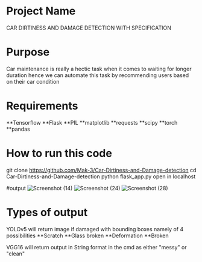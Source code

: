 # Project Name
CAR DIRTINESS AND DAMAGE DETECTION WITH SPECIFICATION

# Purpose
Car maintenance is really a hectic task when it comes to waiting for longer duration hence we can automate this task by recommending users based on their car condition

# Requirements
**Tensorflow
**Flask
**PIL
**matplotlib
**requests
**scipy
**torch
**pandas

# How to run this code
git clone https://github.com/Mak-3/Car-Dirtiness-and-Damage-detection
cd Car-Dirtiness-and-Damage-detection
python flask_app.py
open in localhost

#output
![Screenshot (14)](https://user-images.githubusercontent.com/75625675/212541145-287ca291-f6ef-4f7b-8e09-f379cb03f828.png)
![Screenshot (24)](https://user-images.githubusercontent.com/75625675/212541152-bbc39b55-5b8d-47fa-88c3-e5852806c2a8.png)
![Screenshot (28)](https://user-images.githubusercontent.com/75625675/212541165-32d3aca4-882d-4c27-a18c-aef2c9c79ece.png)

# Types of output
YOLOv5 will return image if damaged with bounding boxes namely of 4 possibilities 
**Scratch
**Glass broken
**Deformation
**Broken

VGG16 will return output in String format in the cmd as either "messy" or "clean"
